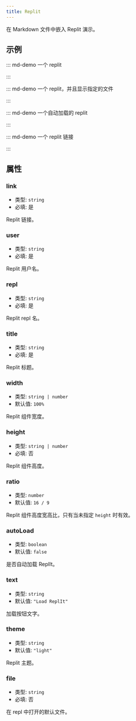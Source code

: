 ```yaml
---
title: Replit
---
```


在 Markdown 文件中嵌入 Replit 演示。

<!-- more -->

## 示例

::: md-demo 一个 replit

<Replit user="FuckDoctors" repl="Java-Test" />

:::

::: md-demo 一个 replit，并且显示指定的文件

<Replit user="FuckDoctors" repl="Java-Test" file="Main.java" />

:::

::: md-demo 一个自动加载的 replit

<Replit user="FuckDoctors" repl="Java-Test" auto-load />

:::

::: md-demo 一个 replit 链接

<Replit link="https://replit.com/@FuckDoctors/Java-Test" />

:::

## 属性

### link

- 类型: `string`
- 必填: 是

Replit 链接。

### user

- 类型: `string`
- 必填: 是

Replit 用户名。

### repl

- 类型: `string`
- 必填: 是

Replit repl 名。

### title

- 类型: `string`
- 必填: 是

Replit 标题。

### width

- 类型: `string | number`
- 默认值: `100%`

Replit 组件宽度。

### height

- 类型: `string | number`
- 必填: 否

Replit 组件高度。

### ratio

- 类型: `number`
- 默认值: `16 / 9`

Replit 组件高度宽高比，只有当未指定 `height` 时有效。

### autoLoad

- 类型: `boolean`
- 默认值: `false`

是否自动加载 ReplIt。

### text

- 类型: `string`
- 默认值: `"Load ReplIt"`

加载按钮文字。

### theme

- 类型: `string`
- 默认值: `"light"`

Replit 主题。

### file

- 类型: `string`
- 必填: 否

在 repl 中打开的默认文件。
